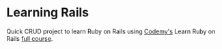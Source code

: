 # Learning Rails

Quick CRUD project to learn Ruby on Rails using [Codemy's](https://codemy.com/) Learn Ruby on Rails [full course](https://youtu.be/fmyvWz5TUWg).
